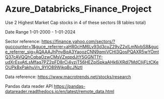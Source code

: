# Azure_Databricks_Finance_Project

Use 2 Highest Market Cap stocks in 4 of these sectors (8 tables total)

Date Range 1-01-2000 - 1-01-2024

Sector reference: https://finance.yahoo.com/sectors/?guccounter=1&guce_referrer=aHR0cHM6Ly93d3cuZ29vZ2xlLmNvbS8&guce_referrer_sig=AQAAAJhPnyBqA3YaoozCNN9qmiVCHl3QosPQAXR5wYOmtQ37cAVQQhCqbaOzwCMsVZxqpdJtY5GGNT1Y-udXrEsvAtLsMfaq7PZ2pFD8rCi4yzjT56HEZplSpkaAHk6iXRdl7MdCIijFLtCKeOUPkBxPakhuVn_9YlO89WjkqBcJNztl

Data reference: https://www.macrotrends.net/stocks/research


Pandas data reader API
https://pandas-datareader.readthedocs.io/en/latest/remote_data.html